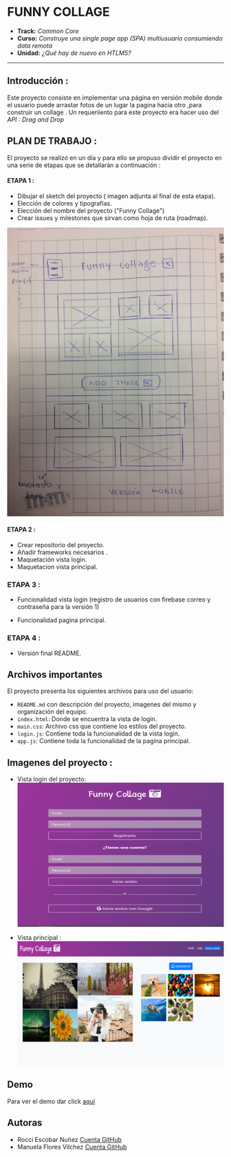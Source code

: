 # FUNNY COLLAGE

* **Track:** _Common Core_
* **Curso:** _Construye una single page app (SPA) multiusuario consumiendo data remota_
* **Unidad:** _¿Qué hay de nuevo en HTLM5?_

***

## Introducción :
Este proyecto consiste en implementar una página en versión mobile donde el usuario puede arrastar fotos de un lugar la pagina hacia otro ,para construir un collage . Un requeriiento para este proyecto era hacer uso del _API : Drag and Drop_

## PLAN DE TRABAJO : 

El proyecto se realizó en un día y para ello se propuso dividir el proyecto en una serie de etapas que se detallarán a continuación :

#### ETAPA 1 : 
* Dibujar el sketch del proyecto ( imagen adjunta al final de esta etapa).
* Elección de colores y tipografías.
* Elección del nombre del proyecto ("Funny Collage")
* Crear issues y milestones que sirvan como hoja de ruta (roadmap).

![Con titulo](assets/docs/collage.jpeg "titulo")

#### ETAPA 2 :

* Crear repositorio del proyecto.
* Añadir frameworks necesarios .
* Maquetación vista login.
* Maquetacion vista principal.

### ETAPA 3 :
* Funcionalidad vista login (registro de usuarios con firebase correo y contraseña para la versión 1)

* Funcionalidad pagina principal.

### ETAPA 4 :

* Versión final README.

## Archivos importantes

El proyecto presenta los siguientes archivos para uso del usuario:

* `README.md` con descripción del proyecto, imagenes del mismo y organización del equipo.
* `index.html`: Donde se encuentra la vista de login.
* `main.css`: Archivo css que contiene los estilos del proyecto.
* `login.js`: Contiene toda la funcionalidad de la vista login.
* `app.js`: Contiene toda la funcionalidad de la pagina principal.

## Imagenes del proyecto :
* Vista login del proyecto:
![Con titulo](assets/docs/login.png "titulo")

* Vista principal :
![Con titulo](assets/docs/principal.png "titulo")

## Demo
Para ver el demo dar click [aquí](https://escobar-flores.github.io/INSTA-COLLAGE/views/home/index.html "titulo")


## Autoras

* Rocci Escobar Nuñez [Cuenta GitHub](https://github.com/Rocciescobar "titulo")
* Manuela Flores Vilchez [Cuenta GitHub ](https://github.com/Manu160296 "titulo")



